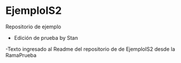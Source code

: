 # EjemploIS2
Repositorio de ejemplo 

- Edición de prueba by Stan

-Texto ingresado al Readme del repositorio de de EjemploIS2 desde la RamaPrueba
